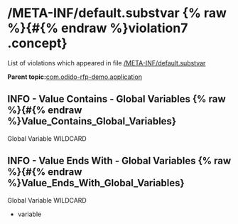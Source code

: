 # /META-INF/default.substvar {% raw %}{#{% endraw %}violation7 .concept}

List of violations which appeared in file [/META-INF/default.substvar](../../../projects/com.odido-rfp-demo.application/META-INF/default.substvar.md)

**Parent topic:**[com.odido-rfp-demo.application](../../../qa/projects/com.odido-rfp-demo.application.md)

## INFO - Value Contains - Global Variables {% raw %}{#{% endraw %}Value_Contains_Global_Variables}

Global Variable WILDCARD

## INFO - Value Ends With - Global Variables {% raw %}{#{% endraw %}Value_Ends_With_Global_Variables}

Global Variable WILDCARD

-   variable

